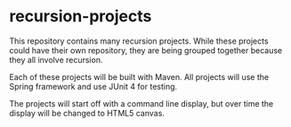 # recursion-projects
This repository contains many recursion projects. While these projects could have their own repository, 
they are being grouped together because they all involve recursion.

Each of these projects will be built with Maven. All projects will use the Spring framework and use JUnit 4
for testing.

The projects will start off with a command line display, but over time the display will be changed to 
HTML5 canvas.

